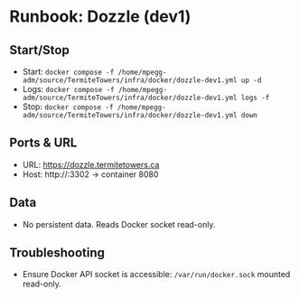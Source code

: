 <!--
TermiteTowers Continuous Code Management Header TEMPLATE
% ccm_modify_date: 2025-08-31 12:26:15 %
% ccm_author: mpegg %
% ccm_author_email: mpegg@hotmail.com %
% ccm_repo: https://github.com/mpegg007/TermiteTowers.git %
% ccm_branch: dev1 %
% ccm_object_id: wiki/runbook-dozzle.md:0 %
% ccm_commit_id: unknown %
% ccm_commit_count: 0 %
% ccm_commit_message: unknown %
% ccm_commit_author: unknown %
% ccm_commit_email: unknown %
% ccm_commit_date: 1970-01-01 00:00:00 +0000 %
% ccm_file_last_modified: 2025-08-31 12:26:15 %
% ccm_file_name: runbook-dozzle.md %
% ccm_file_type: text/plain %
% ccm_file_encoding: utf-8 %
% ccm_file_eol: CRLF %
% ccm_path: wiki/runbook-dozzle.md %
% ccm_blob_sha: 845beede903f3fb0a71af9ea73766be39a23d129 %
% ccm_exec: no %
% ccm_size: 1428 %
% ccm_tag:  %
tt-ccm.header.end
-->

# Runbook: Dozzle (dev1)

## Start/Stop
- Start: `docker compose -f /home/mpegg-adm/source/TermiteTowers/infra/docker/dozzle-dev1.yml up -d`
- Logs: `docker compose -f /home/mpegg-adm/source/TermiteTowers/infra/docker/dozzle-dev1.yml logs -f`
- Stop: `docker compose -f /home/mpegg-adm/source/TermiteTowers/infra/docker/dozzle-dev1.yml down`

## Ports & URL
- URL: https://dozzle.termitetowers.ca
- Host: http://<host>:3302 → container 8080

## Data
- No persistent data. Reads Docker socket read-only.

## Troubleshooting
- Ensure Docker API socket is accessible: `/var/run/docker.sock` mounted read-only.
